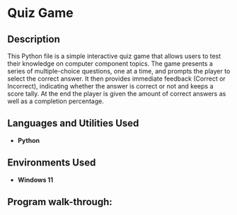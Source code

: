 <h1>Quiz Game</h1>

<h2>Description</h2>
This Python file is a simple interactive quiz game that allows users to test their knowledge on computer component topics. The game presents a series of multiple-choice questions, one at a time, and prompts the player to select the correct answer. It then provides immediate feedback (Correct or Incorrect), indicating whether the answer is correct or not and keeps a score tally. At the end the player is given the amount of correct answers as well as a completion percentage. 
<br />


<h2>Languages and Utilities Used</h2>

- <b>Python</b> 

<h2>Environments Used </h2>

- <b>Windows 11</b>

<h2>Program walk-through:</h2>

